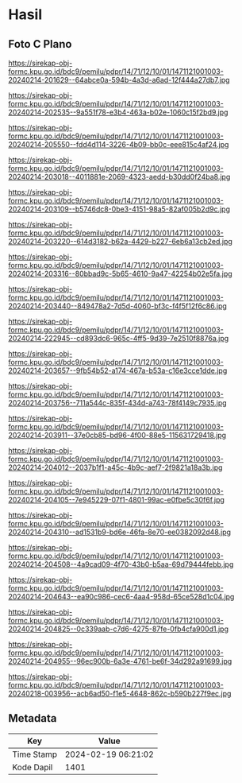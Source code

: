# Hasil

## Foto C Plano

https://sirekap-obj-formc.kpu.go.id/bdc9/pemilu/pdpr/14/71/12/10/01/1471121001003-20240214-201629--64abce0a-594b-4a3d-a6ad-12f444a27db7.jpg

https://sirekap-obj-formc.kpu.go.id/bdc9/pemilu/pdpr/14/71/12/10/01/1471121001003-20240214-202535--9a551f78-e3b4-463a-b02e-1060c15f2bd9.jpg

https://sirekap-obj-formc.kpu.go.id/bdc9/pemilu/pdpr/14/71/12/10/01/1471121001003-20240214-205550--fdd4d114-3226-4b09-bb0c-eee815c4af24.jpg

https://sirekap-obj-formc.kpu.go.id/bdc9/pemilu/pdpr/14/71/12/10/01/1471121001003-20240214-203018--4011881e-2069-4323-aedd-b30dd0f24ba8.jpg

https://sirekap-obj-formc.kpu.go.id/bdc9/pemilu/pdpr/14/71/12/10/01/1471121001003-20240214-203109--b5746dc8-0be3-4151-98a5-82af005b2d9c.jpg

https://sirekap-obj-formc.kpu.go.id/bdc9/pemilu/pdpr/14/71/12/10/01/1471121001003-20240214-203220--614d3182-b62a-4429-b227-6eb6a13cb2ed.jpg

https://sirekap-obj-formc.kpu.go.id/bdc9/pemilu/pdpr/14/71/12/10/01/1471121001003-20240214-203316--80bbad9c-5b65-4610-9a47-42254b02e5fa.jpg

https://sirekap-obj-formc.kpu.go.id/bdc9/pemilu/pdpr/14/71/12/10/01/1471121001003-20240214-203440--849478a2-7d5d-4060-bf3c-f4f5f12f6c86.jpg

https://sirekap-obj-formc.kpu.go.id/bdc9/pemilu/pdpr/14/71/12/10/01/1471121001003-20240214-222945--cd893dc6-965c-4ff5-9d39-7e2510f8876a.jpg

https://sirekap-obj-formc.kpu.go.id/bdc9/pemilu/pdpr/14/71/12/10/01/1471121001003-20240214-203657--9fb54b52-a174-467a-b53a-c16e3cce1dde.jpg

https://sirekap-obj-formc.kpu.go.id/bdc9/pemilu/pdpr/14/71/12/10/01/1471121001003-20240214-203756--711a544c-835f-434d-a743-78f4149c7935.jpg

https://sirekap-obj-formc.kpu.go.id/bdc9/pemilu/pdpr/14/71/12/10/01/1471121001003-20240214-203911--37e0cb85-bd96-4f00-88e5-115631729418.jpg

https://sirekap-obj-formc.kpu.go.id/bdc9/pemilu/pdpr/14/71/12/10/01/1471121001003-20240214-204012--2037b1f1-a45c-4b9c-aef7-2f9821a18a3b.jpg

https://sirekap-obj-formc.kpu.go.id/bdc9/pemilu/pdpr/14/71/12/10/01/1471121001003-20240214-204105--7e945229-07f1-4801-99ac-e0fbe5c30f6f.jpg

https://sirekap-obj-formc.kpu.go.id/bdc9/pemilu/pdpr/14/71/12/10/01/1471121001003-20240214-204310--ad1531b9-bd6e-46fa-8e70-ee0382092d48.jpg

https://sirekap-obj-formc.kpu.go.id/bdc9/pemilu/pdpr/14/71/12/10/01/1471121001003-20240214-204508--4a9cad09-4f70-43b0-b5aa-69d79444febb.jpg

https://sirekap-obj-formc.kpu.go.id/bdc9/pemilu/pdpr/14/71/12/10/01/1471121001003-20240214-204643--ea90c986-cec6-4aa4-958d-65ce528d1c04.jpg

https://sirekap-obj-formc.kpu.go.id/bdc9/pemilu/pdpr/14/71/12/10/01/1471121001003-20240214-204825--0c339aab-c7d6-4275-87fe-0fb4cfa900d1.jpg

https://sirekap-obj-formc.kpu.go.id/bdc9/pemilu/pdpr/14/71/12/10/01/1471121001003-20240214-204955--96ec900b-6a3e-4761-be6f-34d292a91699.jpg

https://sirekap-obj-formc.kpu.go.id/bdc9/pemilu/pdpr/14/71/12/10/01/1471121001003-20240218-003956--acb6ad50-f1e5-4648-862c-b590b227f9ec.jpg


## Metadata

| Key        | Value               |
| ---------- | ------------------- |
| Time Stamp | 2024-02-19 06:21:02 |
| Kode Dapil | 1401                |



